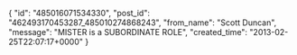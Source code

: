  {
   "id": "485016071534330",
   "post_id": "462493170453287_485010274868243",
   "from_name": "Scott Duncan",
   "message": "MISTER is a SUBORDINATE ROLE",
   "created_time": "2013-02-25T22:07:17+0000"
 }
